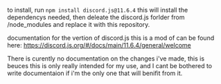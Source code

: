 to install, run `npm install discord.js@11.6.4` this will install the dependencys needed, then deleate the discord.js forlder from /node_modules and replace it with this repository.

documentation for the vertion of discord.js this is a mod of can be found here: https://discord.js.org/#/docs/main/11.6.4/general/welcome

There is curently no documentation on the changes i've made, this is beuces this is only really intended for my use, and I cant be bothered to write documentaion if i'm the only one that will benifit from it.

